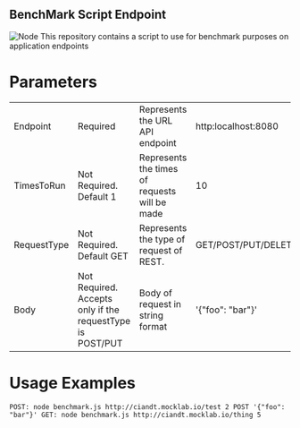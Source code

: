 ## BenchMark Script Endpoint
![Node](https://img.shields.io/badge/Node-15.14.0-green)
This repository contains a script to use for benchmark purposes on application endpoints

# Parameters

<table>
    <tr>
        <td>Endpoint</td>
        <td>Required</td>
        <td>Represents the URL API endpoint</td>
        <td>http:localhost:8080 </td>
    </tr>
    <tr>
        <td>TimesToRun</td>
        <td>Not Required. Default 1</td>
        <td>Represents the times of requests will be made</td>
        <td>10</td>
    </tr>
    <tr>
        <td>RequestType</td>
        <td>Not Required. Default GET</td>
        <td>Represents the type of request of REST.</td>
        <td>GET/POST/PUT/DELETE</td>
    </tr>
    <tr>
        <td>Body</td>
        <td>Not Required. Accepts only if the requestType is POST/PUT</td>
        <td>Body of request in string format</td>
        <td>'{"foo": "bar"}'</td>
    </tr>
</table>

# Usage Examples

`
POST: node benchmark.js http://ciandt.mocklab.io/test 2 POST '{"foo": "bar"}'
GET: node benchmark.js http://ciandt.mocklab.io/thing 5
`